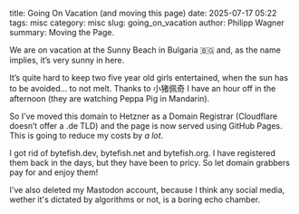 title: Going On Vacation (and moving this page)
date: 2025-07-17 05:22
tags: misc
category: misc
slug: going_on_vacation
author: Philipp Wagner
summary: Moving the Page.

We are on vacation at the Sunny Beach in Bulgaria 🇧🇬 and, as the name implies, it’s very sunny in here.

It’s quite hard to keep two five year old girls entertained, when the sun has to be avoided… to not melt. Thanks to 小猪佩奇 I have an hour off in the afternoon (they are watching Peppa Pig in Mandarin).

So I’ve moved this domain to Hetzner as a Domain Registrar (Cloudflare doesn’t offer a .de TLD) and the page is now served using GitHub Pages. This is going to reduce my costs by *a lot*. 

I got rid of bytefish.dev, bytefish.net and bytefish.org. I have registered them back in the days, but they have been to pricy. So let domain grabbers pay for and enjoy them!

I've also deleted my Mastodon account, because I think any social media, wether it's dictated by algorithms or not, is a boring echo chamber.
